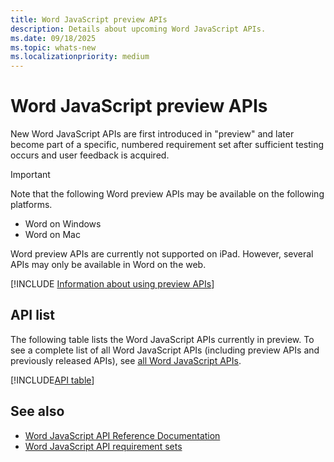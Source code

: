 ```yaml
---
title: Word JavaScript preview APIs
description: Details about upcoming Word JavaScript APIs.
ms.date: 09/18/2025
ms.topic: whats-new
ms.localizationpriority: medium
---
```


# Word JavaScript preview APIs

New Word JavaScript APIs are first introduced in "preview" and later become part of a specific, numbered requirement set after sufficient testing occurs and user feedback is acquired.

> [!IMPORTANT]
> Note that the following Word preview APIs may be available on the following platforms.
>
> - Word on Windows
> - Word on Mac
>
> Word preview APIs are currently not supported on iPad. However, several APIs may only be available in Word on the web.

[!INCLUDE [Information about using preview APIs](../../includes/using-preview-apis-host.md)]

## API list

The following table lists the Word JavaScript APIs currently in preview. To see a complete list of all Word JavaScript APIs (including preview APIs and previously released APIs), see [all Word JavaScript APIs](/javascript/api/word?view=word-js-preview&preserve-view=true).

[!INCLUDE[API table](../../includes/word-preview.md)]

## See also

- [Word JavaScript API Reference Documentation](/javascript/api/word)
- [Word JavaScript API requirement sets](word-api-requirement-sets.md)
